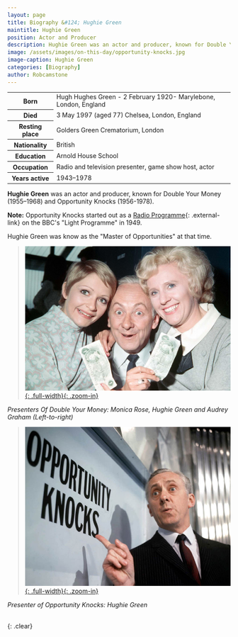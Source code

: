 ```yaml
---
layout: page
title: Biography &#124; Hughie Green
maintitle: Hughie Green
position: Actor and Producer
description: Hughie Green was an actor and producer, known for Double Your Money (1955–1968) and Opportunity Knocks (1956-1978).
image: /assets/images/on-this-day/opportunity-knocks.jpg
image-caption: Hughie Green
categories: [Biography]
author: Robcamstone
---
```


<table>
<tr><th>Born</th><td>Hugh Hughes Green - 2 February 1920- Marylebone, London, England</td></tr>
<tr><th>Died</th><td>3 May 1997 (aged 77) Chelsea, London, England</td></tr>
<tr><th>Resting place</th><td>Golders Green Crematorium, London</td></tr>
<tr><th>Nationality</th><td>British</td></tr>
<tr><th>Education</th><td>Arnold House School</td></tr>
<tr><th>Occupation</th><td>Radio and television presenter, game show host, actor</td></tr>
<tr><th>Years active</th><td>1943–1978</td></tr>
</table>

**Hughie Green** was an actor and producer, known for Double Your Money (1955–1968) and Opportunity Knocks (1956-1978).

**Note:** Opportunity Knocks started out as a [Radio Programme](http://genome.ch.bbc.co.uk/search/0/20?q=Opportunity+Knocks&svc=9371580#search){: .external-link} on the BBC's "Light Programme" in 1949.

Hughie Green was know as the "Master of Opportunities" at that time.

> [![Presenters Of Double Your Money: Monica Rose, Hughie Green and Audrey Graham (Left-to-right)](/assets/images/on-this-day/monica-rose-hughie-green-and-audrey-graham-left-to-right-presented-double-your-money.jpg "Presenters Of Double Your Money: Monica Rose, Hughie Green and Audrey Graham (Left-to-right)"){: .full-width}{: .zoom-in}](/assets/images/on-this-day/monica-rose-hughie-green-and-audrey-graham-left-to-right-presented-double-your-money.jpg)

<cite>Presenters Of Double Your Money: Monica Rose, Hughie Green and Audrey Graham (Left-to-right)</cite>
>
> [![Presenter of Opportunity Knocks: Hughie Green](/assets/images/on-this-day/opportunity-knocks.jpg "Presenter of Opportunity Knocks: Hughie Green"){: .full-width}{: .zoom-in}](/assets/images/on-this-day/opportunity-knocks.jpg)

<cite>Presenter of Opportunity Knocks: Hughie Green</cite>

<br />{: .clear}
